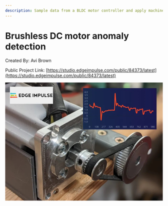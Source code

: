 ```yaml
---
description: Sample data from a BLDC motor controller and apply machine learning to receive predictive maintenance alerts.
---
```


# Brushless DC motor anomaly detection

Created By:
Avi Brown 

Public Project Link:
[https://studio.edgeimpulse.com/public/84373/latest](https://studio.edgeimpulse.com/public/84373/latest)

![](.gitbook/assets/brushless-header.jpg)


